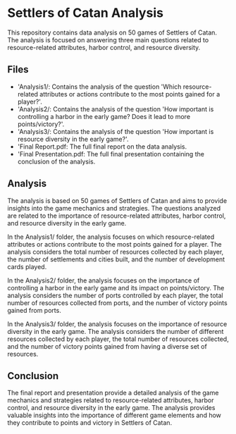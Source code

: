 <h1>Settlers of Catan Analysis</h1>

This repository contains data analysis on 50 games of Settlers of Catan. The analysis is focused on answering three main questions related to resource-related attributes, harbor control, and resource diversity.

<h2>Files</h2>
<ul>
  <li>'Analysis1/: Contains the analysis of the question 'Which resource-related attributes or actions contribute to the most points gained for a player?'. </li>
  <li>'Analysis2/: Contains the analysis of the question 'How important is controlling a harbor in the early game? Does it lead to more points/victory?'. </li>
  <li>'Analysis3/: Contains the analysis of the question 'How important is resource diversity in the early game?'. </li>
  <li>'Final Report.pdf: The full final report on the data analysis. </li>
  <li>'Final Presentation.pdf: The full final presentation containing the conclusion of the analysis. </li>
</ul>

<h2>Analysis</h2>
The analysis is based on 50 games of Settlers of Catan and aims to provide insights into the game mechanics and strategies. The questions analyzed are related to the importance of resource-related attributes, harbor control, and resource diversity in the early game.


In the Analysis1/ folder, the analysis focuses on which resource-related attributes or actions contribute to the most points gained for a player. The analysis considers the total number of resources collected by each player, the number of settlements and cities built, and the number of development cards played.

In the Analysis2/ folder, the analysis focuses on the importance of controlling a harbor in the early game and its impact on points/victory. The analysis considers the number of ports controlled by each player, the total number of resources collected from ports, and the number of victory points gained from ports.

In the Analysis3/ folder, the analysis focuses on the importance of resource diversity in the early game. The analysis considers the number of different resources collected by each player, the total number of resources collected, and the number of victory points gained from having a diverse set of resources.

<h2>Conclusion</h2>
The final report and presentation provide a detailed analysis of the game mechanics and strategies related to resource-related attributes, harbor control, and resource diversity in the early game. The analysis provides valuable insights into the importance of different game elements and how they contribute to points and victory in Settlers of Catan.
